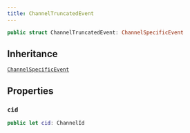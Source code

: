 ```yaml
---
title: ChannelTruncatedEvent
---
```


``` swift
public struct ChannelTruncatedEvent: ChannelSpecificEvent 
```

## Inheritance

[`ChannelSpecificEvent`](channel-specific-event)

## Properties

### `cid`

``` swift
public let cid: ChannelId
```

